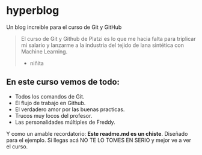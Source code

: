 # hyperblog

Un blog increible para el curso de Git y GitHub

> El curso de Git y Github de Platzi es lo que me hacia falta para triplicar mi salario y lanzarme a la industria del tejido de lana sintética con Machine Learning.
>
> - niñita

## En este curso vemos de todo:

- Todos los comandos de Git.
- El flujo de trabajo en Github.
- El verdadero amor por las buenas practicas.
- Trucos muy locos del profesor.
- Las personalidades múltiples de Freddy.

Y como un amable recordatorio: **Este readme.md es un chiste**. Diseñado para el ejemplo. Si llegas acá NO TE LO TOMES EN SERIO y mejor ve a ver el curso.
